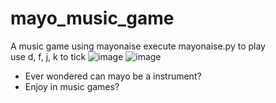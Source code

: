 # mayo_music_game
 A music game using mayonaise
 execute mayonaise.py to  play
 </br>
 use d, f, j, k to tick
 ![image](https://github.com/onion1007/mayo_music_game/blob/main/images/start_window.png)
 ![image](https://github.com/onion1007/mayo_music_game/blob/main/images/playing%20window.png)
 
 * Ever wondered can mayo be a instrument?
 * Enjoy in music games?

 
